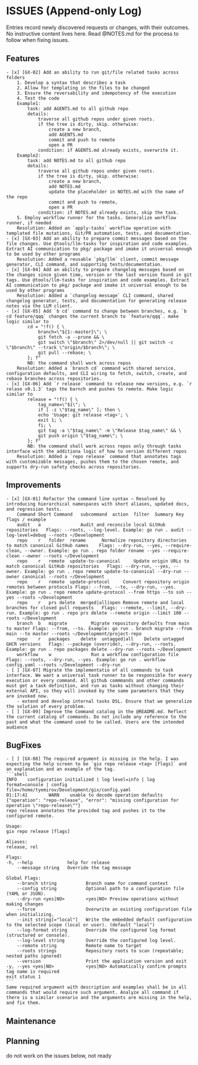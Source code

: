 # ISSUES (Append-only Log)

Entries record newly discovered requests or changes, with their outcomes. No instructive content lives here. Read @NOTES.md for the process to follow when fixing issues.

## Features

    - [x] [GX-02] Add an ability to run git/file related tasks across folders
        1. Develop a syntax that describes a task
        2. Allow for templating in the files to be changed
        3. Ensure the reversability and idempotency of the execution
        4. Test the code
        Example1: 
            task: add AGENTS.md to all github repo
            details: 
                traverse all github repos under given roots. 
                if the tree is dirty, skip. otherwise:
                    create a new branch, 
                    add AGENTS.md
                    commit and push to remote
                    open a PR
                condition: if AGENTS.md already exists, overwrite it.
        Example2: 
            task: add NOTES.md to all github repo
            details: 
                traverse all github repos under given roots. 
                if the tree is dirty, skip. otherwise:
                    create a new branch, 
                    add NOTES.md
                    update the placeholder in NOTES.md with the name of the repo
                    commit and push to remote, 
                    open a PR
                condition: if NOTES.md already exists, skip the task.
        5. Employ workflow runner for the tasks. Generalize workflow runner, if needed
        Resolution: Added an `apply-tasks` workflow operation with templated file mutations, Git/PR automation, tests, and documentation.
    - [x] [GX-03] Add an ability to prepare commit messages based on the file changes. Use @tools/llm-tasks for inspiration and code examples. Extract AI communication to pkg/ package and imake it universal enough to be used by other programs
        Resolution: Added a reusable `pkg/llm` client, commit message generator, CLI command, and supporting tests/documentation.
    - [x] [GX-04] Add an ability to prepare changelog messages based on the changes since given time, version or the last version found in git tags. Use @tools/llm-tasks for inspiration and code examples. Extract AI communication to pkg/ package and imake it universal enough to be used by other programs
        Resolution: Added a `changelog message` CLI command, shared changelog generator, tests, and documentation for generating release notes via the LLM client.
    - [x] [GX-05] Add `b cd` command to change between branches, e.g. `b cd feature/qqq` changes the current branch to `feature/qqq`. make logic similar to
            cd = "!f() { \
                branch=\"${1:-master}\"; \
                git fetch -a --prune && \
                git switch \"$branch\" 2>/dev/null || git switch -c \"$branch\" --track \"origin/$branch\"; \
                git pull --rebase; \
            }; f"
            NB: the command shall work across repos
        Resolution: Added a `branch cd` command with shared service, configuration defaults, and CLI wiring to fetch, switch, create, and rebase branches across repositories.
    - [x] [GX-06] Add `r release` command to release new versions, e.g. `r relase v0.1.3` tags the barnch and pushes to remote. Make logic similar to
            release = "!f() { \
                tag_name=\"$1\"; \
                if [ -z \"$tag_name\" ]; then \
                echo 'Usage: git release <tag>'; \
                exit 1; \
                fi; \
                git tag -a \"$tag_name\" -m \"Release $tag_name\" && \
                git push origin \"$tag_name\"; \
            }; f"
            NB: the command shall work across repos only through tasks interface with the additiona logic of how to version different repos
        Resolution: Added a `repo release` command that annotates tags with customizable messages, pushes them to the chosen remote, and supports dry-run safety checks across repositories.


## Improvements

    - [x] [GX-01] Refactor the command line syntax — Resolved by introducing hierarchical namespaces with short aliases, updated docs, and regression tests.
        Command	Short Command	subcommand	action	filter	Summary	Key flags / example
        audit	a				Audit and reconcile local GitHub repositories	Flags: --roots, --log-level. Example: go run . audit --log-level=debug --roots ~/Development
        repo	r	folder	rename		Normalize repository directories to match canonical GitHub names	Flags: --dry-run, --yes, --require-clean, --owner. Example: go run . repo folder rename --yes --require-clean --owner --roots ~/Development
        repo	r	remote	update-to-canonical		Update origin URLs to match canonical GitHub repositories	Flags: --dry-run, --yes, --owner. Example: go run . repo remote update-to-canonical --dry-run --owner canonical --roots ~/Development
        repo	r	remote	update-protocol		Convert repository origin remotes between protocols	Flags: --from, --to, --dry-run, --yes. Example: go run . repo remote update-protocol --from https --to ssh --yes --roots ~/Development
        repo	r	prs	delete	merged|all|open	Remove remote and local branches for closed pull requests	Flags: --remote, --limit, --dry-run. Example: go run . repo prs delete --remote origin --limit 100 --roots ~/Development
        branch	b	migrate			Migrate repository defaults from main to master	Flags: --from, --to. Example: go run . branch migrate --from main --to master --roots ~/Development/project-repo
        repo	r	packages	delete	untagged|all	Delete untagged GHCR versions	Flags: --package (override), --dry-run, --roots. Example: go run . repo packages delete --dry-run --roots ~/Development
        workflow	w				Run a workflow configuration file	Flags: --roots, --dry-run, --yes. Example: go run . workflow config.yaml --roots ~/Development --dry-run
    - [ ] [GX-07] Migrate the implementatio of all commands to task interface. We want a universal task runner to be responsible for every execution or every command. All github commmands and other commands must get a task definition, and run as tasks without changing their external API, so they will invoked by the same parameters that they are invoked now.
        - extend and develop internal tasks DSL. Ensure that we generalize the solution of every problem.
    - [ ] [GX-09] Improve the Command catalog in the @README.md. Reflect the current catalog of commands. Do not include any reference to the past and what the command used to be called. Users are the intended audience


## BugFixes

    - [ ] [GX-08] The required argument is missing in the help. I was expecting the help screen to be `gix repo release <tag> [flags]` and an explanation and an example of the tag.
    ```shell
    INFO    configuration initialized | log level=info | log format=console | config file=/home/tyemirov/Development/gix/config.yaml
    01:17:41        WARN    unable to decode operation defaults     {"operation": "repo-release", "error": "missing configuration for operation \"repo-release\""}
    repo release annotates the provided tag and pushes it to the configured remote.

    Usage:
    gix repo release [flags]

    Aliases:
    release, rel

    Flags:
    -h, --help             help for release
        --message string   Override the tag message

    Global Flags:
        --branch string           Branch name for command context
        --config string           Optional path to a configuration file (YAML or JSON).
        --dry-run <yes|NO>        <yes|NO> Preview operations without making changes
        --force                   Overwrite an existing configuration file when initializing.
        --init string[="local"]   Write the embedded default configuration to the selected scope (local or user). (default "local")
        --log-format string       Override the configured log format (structured or console).
        --log-level string        Override the configured log level.
        --remote string           Remote name to target
        --roots strings           Repository roots to scan (repeatable; nested paths ignored)
        --version                 Print the application version and exit
    -y, --yes <yes|NO>            <yes|NO> Automatically confirm prompts
    tag name is required
    exit status 1
    ```
    Same required argument with description and examples shall be in all commands that would require such argument. Analyze all command if there is a similar scenario and the arguments are missing in the help, and fix them.

## Maintenance

## Planning 
do not work on the issues below, not ready
